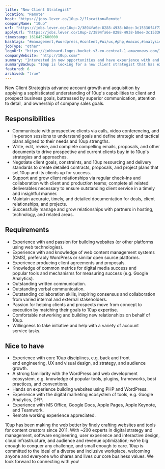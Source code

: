 ```yaml
---
title: "New Client Strategist"
location: "Remote"
host: "https://jobs.lever.co/10up-2/?location=Remote"
companyName: "10up"
url: "https://jobs.lever.co/10up-2/3894fa6e-8288-4938-b8ee-3c15336f4f73"
applyUrl: "https://jobs.lever.co/10up-2/3894fa6e-8288-4938-b8ee-3c15336f4f73/apply"
timestamp: 1616457600000
hashtags: "#management,#wordpress,#content,#ui/ux,#php,#macos,#analysis,#marketing,#sales,#optimization"
jobType: "other"
logoUrl: "https://jobboard-logos-bucket.s3.eu-central-1.amazonaws.com/10up"
companyWebsite: "http://10up.com/"
summary: "Interested in new opportunities and have experience with and passion for building websites? 10up has a job opening for a new client strategist."
summaryBackup: "10up is looking for a new client strategist that has experience in: #management, #wordpress, #content."
featured: 6
archived: "true"
---
```


New Client Strategists advance account growth and acquisition by applying a sophisticated understanding of 10up's capabilities to client and prospect business goals, buttressed by superior communication, attention to detail, and ownership of company sales goals.

## Responsibilities

*   Communicate with prospective clients via calls, video conferencing, and in-person sessions to understand goals and define strategic and tactical plans aligned to their needs and 10up strengths.
*   Write, edit, revise, and complete compelling emails, proposals, and other documents to drive prospective and current clients buy in to 10up's strategies and approaches.
*   Negotiate client goals, constraints, and 10up resourcing and delivery standards to create detailed contracts, proposals, and project plans that set 10up and its clients up for success.
*   Support and grow client relationships via regular check-ins and collaboration with client and production teams; complete all related deliverables necessary to ensure outstanding client service in a timely and insightful manner.
*   Maintain accurate, timely, and detailed documentation for deals, client relationships, and projects.
*   Successfully manage and grow relationships with partners in hosting, technology, and related areas.

## Requirements

*   Experience with and passion for building websites (or other platforms using web technologies).
*   Experience with and knowledge of web content management systems (CMS), preferably WordPress or similar open source platforms.
*   Experience producing client agreements and proposals.
*   Knowledge of common metrics for digital media success and popular tools and mechanisms for measuring success (e.g. Google Analytics).
*   Outstanding written communication.
*   Outstanding verbal communication.
*   Outstanding collaboration skills, inspiring consensus and collaboration from varied internal and external stakeholders.
*   Passion for helping clients and prospects move from concept to execution by matching their goals to 10up expertise.
*   Comfortable networking and building new relationships on behalf of 10up.
*   Willingness to take initiative and help with a variety of account service tasks.

## Nice to have

*   Experience with core 10up disciplines, e.g. back and front end engineering, UX and visual design, ad strategy, and audience growth.
*   A strong familiarity with the WordPress and web development ecosystem, e.g. knowledge of popular tools, plugins, frameworks, best practices, and conventions.
*   Hands on experience building websites using PHP and WordPress.
*   Experience with the digital marketing ecosystem of tools, e.g. Google Analytics, DFP.
*   Experience with MS Office, Google Docs, Apple Pages, Apple Keynote, and Teamwork.
*   Remote working experience appreciated.

10up has been making the web better by finely crafting websites and tools for content creators since 2011. With ~200 experts in digital strategy and management, software engineering, user experience and interactive design, cloud infrastructure, and audience and revenue optimization; we’re big enough to conquer any challenge, and small enough to care. 10up is committed to the ideal of a diverse and inclusive workplace, welcoming anyone and everyone who shares and lives our core business values. We look forward to connecting with you! 
